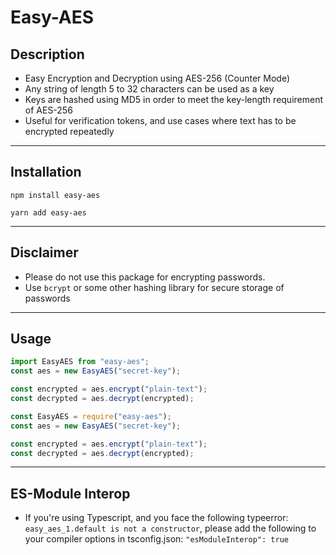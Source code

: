 # Easy-AES

## Description

- Easy Encryption and Decryption using AES-256 (Counter Mode)
- Any string of length 5 to 32 characters can be used as a key
- Keys are hashed using MD5 in order to meet the key-length requirement of AES-256
- Useful for verification tokens, and use cases where text has to be encrypted repeatedly

---

## Installation

`npm install easy-aes`

`yarn add easy-aes`

---

## Disclaimer

- Please do not use this package for encrypting passwords.
- Use `bcrypt` or some other hashing library for secure storage of passwords

---

## Usage

```js
import EasyAES from "easy-aes";
const aes = new EasyAES("secret-key");

const encrypted = aes.encrypt("plain-text");
const decrypted = aes.decrypt(encrypted);
```

```js
const EasyAES = require("easy-aes");
const aes = new EasyAES("secret-key");

const encrypted = aes.encrypt("plain-text");
const decrypted = aes.decrypt(encrypted);
```

---

## ES-Module Interop

- If you're using Typescript, and you face the following typeerror: `easy_aes_1.default is not a constructor`, please add the following to your compiler options in tsconfig.json: `"esModuleInterop": true`

